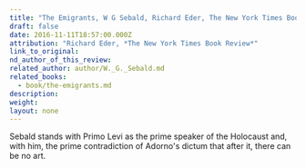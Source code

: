 ```yaml
---
title: "The Emigrants, W G Sebald, Richard Eder, The New York Times Book Review"
draft: false
date: 2016-11-11T18:57:00.000Z
attribution: "Richard Eder, *The New York Times Book Review*"
link_to_original:
nd_author_of_this_review:
related_author: author/W._G._Sebald.md
related_books:
  - book/the-emigrants.md
description:
weight:
layout: none
---
```

Sebald stands with Primo Levi as the prime speaker of the Holocaust and, with him, the prime contradiction of Adorno's dictum that after it, there can be no art.

